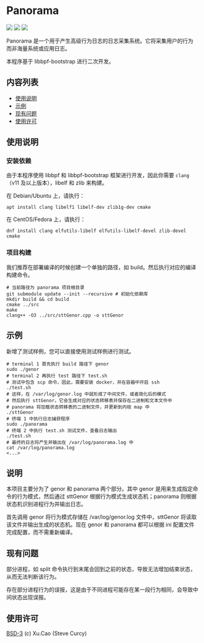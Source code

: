 # Panorama

[![](https://img.shields.io/badge/Author-Xu.Cao-lightgreen)](https://github.com/SteveCurcy) [![](https://img.shields.io/badge/Dependencies-libbpf-blue)](https://github.com/libbpf/libbpf-bootstrap) ![](https://img.shields.io/badge/Version-1.5.6-yellow)

Panorama 是一个用于产生高级行为日志的日志采集系统。它将采集用户的行为而非海量系统或应用日志。

本程序基于 libbpf-bootstrap 进行二次开发。

## 内容列表

- [使用说明](#使用说明)
- [示例](#示例)
- [现有问题](#现有问题)
- [使用许可](#使用许可)

## 使用说明

### 安装依赖

由于本程序使用 libbpf 和 libbpf-bootstrap 框架进行开发，因此你需要 `clang`（v11 及以上版本），libelf 和 zlib 来构建。

在 Debian/Ubuntu 上，请执行：

```shell
apt install clang libelf1 libelf-dev zlib1g-dev cmake
```

在 CentOS/Fedora 上，请执行：

```shell
dnf install clang elfutils-libelf elfutils-libelf-devel zlib-devel cmake
```

### 项目构建

我们推荐在部署编译的时候创建一个单独的路径，如 build。然后执行对应的编译构建命令。

```shell
# 当前路径为 panorama 项目根目录
git submodule update --init --recursive # 初始化依赖库
mkdir build && cd build
cmake ../src
make
clang++ -O3 ../src/sttGenor.cpp -o sttGenor
```

## 示例

新增了测试样例，您可以直接使用测试样例进行测试。

```shell
# terminal 1 首先执行 build 路径下 genor
sudo ./genor
# terminal 2 再执行 test 路径下 test.sh
# 测试中包含 scp 命令，因此，需要安装 docker，并在容器中开启 ssh
./test.sh
# 这样，在 /var/log/genor.log 中就形成了中间文件，或者简化后的模式
# 然后执行 sttGenor，它会生成对应的状态转移表并保存在二进制和文本文件中
# panorama 将加载状态转移表的二进制文件，并更新到内核 map 中 
./sttGenor
# 终端 1 中执行日志捕获程序
sudo ./panorama
# 终端 2 中执行 test.sh 测试文件，查看日志输出
./test.sh
# 最终的日志将产生并输出在 /var/log/panorama.log 中
cat /var/log/panorama.log
<...>
```

## 说明

本项目主要分为了 genor 和 panorama 两个部分。其中 genor 是用来生成指定命令的行为模式，然后通过 sttGenor 根据行为模式生成状态机；panorama 则根据状态机识别进程行为并输出日志。

首先调用 genor 将行为模式存储在 /var/log/genor.log 文件中，sttGenor 将读取该文件并输出生成的状态机。现在 genor 和 panorama 都可以根据 ini 配置文件完成配置，而不需重新编译。

## 现有问题

部分进程，如 split 命令执行到末尾会回到之前的状态，导致无法增加结束状态，从而无法判断该行为。

存在部分进程行为的误报，这是由于不同进程可能存在某一段行为相同，会导致中间状态出现误报。

## 使用许可

[BSD-3](./LICENSE) (c) Xu.Cao (Steve Curcy)
